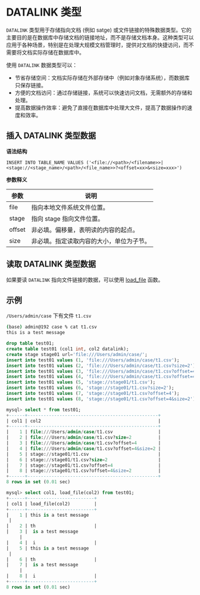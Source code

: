 # DATALINK 类型

`DATALINK` 类型用于存储指向文档 (例如 satge) 或文件链接的特殊数据类型。它的主要目的是在数据库中存储文档的链接地址，而不是存储文档本身。这种类型可以应用于各种场景，特别是在处理大规模文档管理时，提供对文档的快捷访问，而不需要将文档实际存储在数据库中。

使用 `DATALINK` 数据类型可以：

- 节省存储空间：文档实际存储在外部存储中（例如对象存储系统），而数据库只保存链接。
- 方便的文档访问：通过存储链接，系统可以快速访问文档，无需额外的存储和处理。
- 提高数据操作效率：避免了直接在数据库中处理大文件，提高了数据操作的速度和效率。

## 插入 DATALINK 类型数据

**语法结构**

```
INSERT INTO TABLE_NAME VALUES ('<file://<path>/<filename>>|<stage://<stage_name>/<path>/<file_name>>?<offset=xx>&<size=xxx>')
```

**参数释义**

|  参数   | 说明 |
|  ----  | ----  |
| file   | 指向本地文件系统文件位置。|
| stage  | 指向 stage 指向文件位置。|
| offset | 非必填。偏移量，表明读的内容的起点。|
| size   | 非必填。指定读取内容的大小，单位为子节。|

## 读取 DATALINK 类型数据

如果要读 `DATALINK` 指向文件链接的数据，可以使用 [load_file](../../Reference/Functions-and-Operators/Other/load_file.md) 函数。

## 示例

`/Users/admin/case` 下有文件 `t1.csv`

```bash
(base) admin@192 case % cat t1.csv 
this is a test message
```

```sql
drop table test01;
create table test01 (col1 int, col2 datalink);
create stage stage01 url='file:///Users/admin/case/';
insert into test01 values (1, 'file:///Users/admin/case/t1.csv');
insert into test01 values (2, 'file:///Users/admin/case/t1.csv?size=2');
insert into test01 values (3, 'file:///Users/admin/case/t1.csv?offset=4');
insert into test01 values (4, 'file:///Users/admin/case/t1.csv?offset=4&size=2');
insert into test01 values (5, 'stage://stage01/t1.csv');
insert into test01 values (6, 'stage://stage01/t1.csv?size=2');
insert into test01 values (7, 'stage://stage01/t1.csv?offset=4');
insert into test01 values (8, 'stage://stage01/t1.csv?offset=4&size=2');

mysql> select * from test01;
+------+-------------------------------------------------+
| col1 | col2                                            |
+------+-------------------------------------------------+
|    1 | file:///Users/admin/case/t1.csv                 |
|    2 | file:///Users/admin/case/t1.csv?size=2          |
|    3 | file:///Users/admin/case/t1.csv?offset=4        |
|    4 | file:///Users/admin/case/t1.csv?offset=4&size=2 |
|    5 | stage://stage01/t1.csv                          |
|    6 | stage://stage01/t1.csv?size=2                   |
|    7 | stage://stage01/t1.csv?offset=4                 |
|    8 | stage://stage01/t1.csv?offset=4&size=2          |
+------+-------------------------------------------------+
8 rows in set (0.01 sec)

mysql> select col1, load_file(col2) from test01;
+------+-------------------------+
| col1 | load_file(col2)         |
+------+-------------------------+
|    1 | this is a test message
 |
|    2 | th                      |
|    3 |  is a test message
     |
|    4 |  i                      |
|    5 | this is a test message
 |
|    6 | th                      |
|    7 |  is a test message
     |
|    8 |  i                      |
+------+-------------------------+
8 rows in set (0.01 sec)
```
